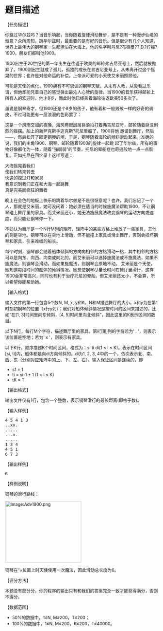 # 题目描述


<p>
【任务描述】
</p>
<p>
你跳过华尔兹吗？当音乐响起，当你随着旋律滑动舞步，是不是有一种漫步仙境的惬意？众所周知，跳华尔兹时，最重要的是有好的音乐。但是很少有几个人知道，世界上最伟大的钢琴家一生都漂泊在大海上，他的名字叫丹尼?布德曼?T.D.?柠檬?1900，朋友们都叫他1900。
</p>
<p>
1900出生于20世纪的第一年出生在往返于欧美的邮轮弗吉尼亚号上，然后就被抛弃了。1900刚出生就成了孤儿，孤独的成长在弗吉尼亚号上，从未离开过这个摇晃的世界；也许是对他命运的补偿，上帝派可爱的小天使艾米丽照顾他。
</p>
<p>
可能是天使的点化，1900拥有不可思议的钢琴天赋，从未有人教，从没看过乐谱，但他却能凭着自己的感觉弹出最沁人心脾的旋律。当1900的音乐获得邮轮上所有人的欢迎时，他才8岁，而此时他已经乘着海轮往返欧美50多次了。
</p>
<p>
虽说是钢琴奇才，但1900还是个8岁的孩子，他有着和一般男孩一样的好奇的调皮，不过可能更有一层浪漫的色彩罢了：
</p>
<p>
这是一个风雨交加的夜晚，海风卷起层层巨浪拍打着弗吉尼亚号，邮轮随着巨浪剧烈的摇摆。船上的新萨克斯手迈克斯?托尼晕船了，1900将他 邀请到舞厅，然后——，然后松开了固定钢琴的闸，于是，钢琴随着海轮的倾斜滑动起来。准确的说，我们的主角1900、钢琴、邮轮随着1900的旋律一起跳 起了华尔兹，所有的事物好像都化为一体，随着“强弱弱”的节奏，托尼的晕船症也奇迹般地一点一点恢复。正如托尼在回忆录上这样写道：
</p>
<pre>大海摇晃着我们
使我们转来转去
快速的掠过灯和家具
我意识到我们正在和大海一起跳舞
真是完美而疯狂的舞者
</pre>
<p>
晚上在金色的地板上快乐的跳着华尔兹是不是很惬意呢？也许，我们忘记了一个人，那就是艾米丽，她可没闲着：她必须在适当的时候施魔法帮助1900，不让钢琴碰上舞厅里的家具。而艾米丽还小，她无法施展魔法改变钢琴的运动方向或速度，而只能让钢琴停一下。
</p>
<p>
不妨认为舞厅是一个N行M列的矩阵，矩阵中的某些方格上堆放了一些家具，其他的则是空地。钢琴可以在空地上滑动，但不能撞上家具或滑出舞厅，否则会损坏钢琴和家具，引来难缠的船长。
</p>
<p>
每个时刻，钢琴都会随着船体倾斜的方向向相邻的方格滑动一格，其中相邻的方格可以是向东、向西、向南或向北的。而艾米丽可以选择施魔法或不施魔法，如果不施魔法，则钢琴会滑动，而如果施魔法，则钢琴会原地不动。 艾米丽是个天使，她知道每段时间的船体的倾斜情况。她想使钢琴尽量长时间在舞厅里滑行，这样1900会非常高兴，同时也有利于治疗托尼的晕船。但艾米丽还太小，不会算，所以希望你能帮助她。
</p>
<p>
【输入格式】
</p>
<p>
输入文件的第一行包含5个数N, M, x, y和K。N和M描述舞厅的大小，x和y为在第1时刻初钢琴的位置（x行y列）；我们对船体倾斜情况是按时间的区间来描述的，比如“在[1, 3]时间里向东倾斜，[4, 5]时间里向北倾斜”，因此这里的K表示区间的数目。
</p>
<p>
以下N行，每行M个字符，描述舞厅里的家具。第i行第j列的字符若为‘ . &#39;，则表示该位置是空地；若为‘ x &#39;，则表示有家具。
</p>
<p>
以下K行，顺序描述K个时间区间，格式为：si ti di(1 ≤ i ≤ K)。表示在时间区间[si, ti]内，船体都是向di方向倾斜的。di为1, 2, 3, 4中的一个，依次表示北、南、西、东（分别对应矩阵中的上、下、左、右）。输入保证区间是连续的，即
</p>
<ul>
<li>
s1 = 1
</li>
<li>
ti = si-1 + 1 (1 &lt; i ≤ K)
</li>
<li>
tK = T
</li>
</ul>
<p>
【输出格式】
</p>
<p>
输出文件仅有1行，包含一个整数，表示钢琴滑行的最长距离(即格子数)。
</p>
<p>
【输入样例】
</p>
<pre>4 5 4 1 3
..xx.
.....
...x.
.....
1 3 4
4 5 1
6 7 3</pre>
<p>
【输出样例】
</p>
<pre>6
</pre>
<p>
【样例说明】
</p>
<p>
钢琴的滑行路线：
</p>
<p>
<img alt="Image:Adv1900.png" src="../../../../mw/images/c/c5/Adv1900.png" width="251" height="202"/> 
</p>
<p>
钢琴在“×位置上时天使使用一次魔法，因此滑动总长度为6。
</p>
<p>
【评分方法】
</p>
<p>
本题没有部分分，你的程序的输出只有和我们的答案完全一致才能获得满分，否则不得分。
</p>
<p>
【数据范围】
</p>
<ul>
<li>
50%的数据中，1≤N, M≤200，T≤200；
</li>
<li>
100%的数据中，1≤N, M≤200，K≤200，T≤40000。
</li>
</ul>

